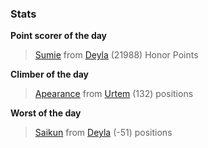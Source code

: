 

### Stats

**Point scorer of the day**
>[Sumie](/#/character/Deyla/1236631) from [Deyla](/#/ranking/Deyla)  (21988) Honor Points


**Climber of the day**
>[Apearance](/#/character/Urtem/1963834) from [Urtem](/#/ranking/Urtem)  (132) positions


**Worst of the day**
>[Saikun](/#/character/Deyla/421581) from [Deyla](/#/ranking/Deyla)  (-51) positions


